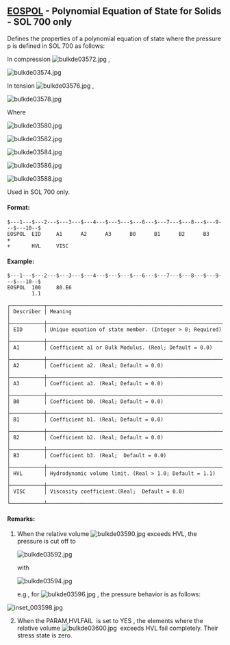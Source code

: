 ## [EOSPOL](https://nexus.hexagon.com/documentationcenter/bundle/MSC_Nastran_2022.4/page/Nastran_Combined_Book/qrg/bulkde/TOC.EOSPOL.xhtml) - Polynomial Equation of State for Solids - SOL 700 only

Defines the properties of a polynomial equation of state where the pressure  p  is defined in SOL 700 as follows:

In compression  ![bulkde03572.jpg](https://help-be.hexagonmi.com/bundle/MSC_Nastran_2022.4/page/Nastran_Combined_Book/qrg/bulkde/../../../assets/bulkde03572.jpg?_LANG=enus) ,

![bulkde03574.jpg](https://help-be.hexagonmi.com/bundle/MSC_Nastran_2022.4/page/Nastran_Combined_Book/qrg/bulkde/../../../assets/bulkde03574.jpg?_LANG=enus)  

In tension  ![bulkde03576.jpg](https://help-be.hexagonmi.com/bundle/MSC_Nastran_2022.4/page/Nastran_Combined_Book/qrg/bulkde/../../../assets/bulkde03576.jpg?_LANG=enus) ,

![bulkde03578.jpg](https://help-be.hexagonmi.com/bundle/MSC_Nastran_2022.4/page/Nastran_Combined_Book/qrg/bulkde/../../../assets/bulkde03578.jpg?_LANG=enus)  

Where

![bulkde03580.jpg](https://help-be.hexagonmi.com/bundle/MSC_Nastran_2022.4/page/Nastran_Combined_Book/qrg/bulkde/../../../assets/bulkde03580.jpg?_LANG=enus)  

![bulkde03582.jpg](https://help-be.hexagonmi.com/bundle/MSC_Nastran_2022.4/page/Nastran_Combined_Book/qrg/bulkde/../../../assets/bulkde03582.jpg?_LANG=enus)  

![bulkde03584.jpg](https://help-be.hexagonmi.com/bundle/MSC_Nastran_2022.4/page/Nastran_Combined_Book/qrg/bulkde/../../../assets/bulkde03584.jpg?_LANG=enus)  

![bulkde03586.jpg](https://help-be.hexagonmi.com/bundle/MSC_Nastran_2022.4/page/Nastran_Combined_Book/qrg/bulkde/../../../assets/bulkde03586.jpg?_LANG=enus)  

![bulkde03588.jpg](https://help-be.hexagonmi.com/bundle/MSC_Nastran_2022.4/page/Nastran_Combined_Book/qrg/bulkde/../../../assets/bulkde03588.jpg?_LANG=enus)  

Used in SOL 700 only.

#### Format:

```nastran
$---1---$---2---$---3---$---4---$---5---$---6---$---7---$---8---$---9---$---10--$
EOSPOL  EID     A1      A2      A3      B0      B1      B2      B3      +       
+       HVL     VISC                                                            
```

#### Example:

```nastran
$---1---$---2---$---3---$---4---$---5---$---6---$---7---$---8---$---9---$---10--$
EOSPOL  100     80.E6                                                           
        1.1                                                                     
```

```text
┌───────────┬──────────────────────────────────────────────────────────┐
│ Describer │ Meaning                                                  │
├───────────┼──────────────────────────────────────────────────────────┤
│ EID       │ Unique equation of state member. (Integer > 0; Required) │
├───────────┼──────────────────────────────────────────────────────────┤
│ A1        │ Coefficient a1 or Bulk Modulus. (Real; Default = 0.0)    │
├───────────┼──────────────────────────────────────────────────────────┤
│ A2        │ Coefficient a2. (Real; Default = 0.0)                    │
├───────────┼──────────────────────────────────────────────────────────┤
│ A3        │ Coefficient a3. (Real; Default = 0.0)                    │
├───────────┼──────────────────────────────────────────────────────────┤
│ B0        │ Coefficient b0. (Real; Default = 0.0)                    │
├───────────┼──────────────────────────────────────────────────────────┤
│ B1        │ Coefficient b1. (Real; Default = 0.0)                    │
├───────────┼──────────────────────────────────────────────────────────┤
│ B2        │ Coefficient b2. (Real; Default = 0.0)                    │
├───────────┼──────────────────────────────────────────────────────────┤
│ B3        │ Coefficient b3. (Real;  Default = 0.0)                   │
├───────────┼──────────────────────────────────────────────────────────┤
│ HVL       │ Hydrodynamic volume limit. (Real > 1.0; Default = 1.1)   │
├───────────┼──────────────────────────────────────────────────────────┤
│ VISC      │ Viscosity coefficient.(Real;  Default = 0.0)             │
└───────────┴──────────────────────────────────────────────────────────┘
```

#### Remarks:

1. When the relative volume  ![bulkde03590.jpg](https://help-be.hexagonmi.com/bundle/MSC_Nastran_2022.4/page/Nastran_Combined_Book/qrg/bulkde/../../../assets/bulkde03590.jpg?_LANG=enus)  exceeds HVL, the pressure is cut off to

     ![bulkde03592.jpg](https://help-be.hexagonmi.com/bundle/MSC_Nastran_2022.4/page/Nastran_Combined_Book/qrg/bulkde/../../../assets/bulkde03592.jpg?_LANG=enus)  

     with

     ![bulkde03594.jpg](https://help-be.hexagonmi.com/bundle/MSC_Nastran_2022.4/page/Nastran_Combined_Book/qrg/bulkde/../../../assets/bulkde03594.jpg?_LANG=enus)  

     e.g., for  ![bulkde03596.jpg](https://help-be.hexagonmi.com/bundle/MSC_Nastran_2022.4/page/Nastran_Combined_Book/qrg/bulkde/../../../assets/bulkde03596.jpg?_LANG=enus) , the pressure behavior is as follows:

![inset_003598.jpg](https://help-be.hexagonmi.com/bundle/MSC_Nastran_2022.4/page/Nastran_Combined_Book/qrg/bulkde/../../../assets/inset_003598.jpg?_LANG=enus)

2. When the  PARAM,HVLFAIL  is set to  YES , the elements where the relative volume  ![bulkde03600.jpg](https://help-be.hexagonmi.com/bundle/MSC_Nastran_2022.4/page/Nastran_Combined_Book/qrg/bulkde/../../../assets/bulkde03600.jpg?_LANG=enus)  exceeds HVL fail completely. Their stress state is zero.
